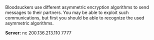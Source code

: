 Bloodsuckers use different asymmetric encryption algorithms to send messages to their partners. You may be able to exploit such communications, but first you should be able to recognize the used asymmetric algorithms.

**Server:** nc 200.136.213.110 7777

